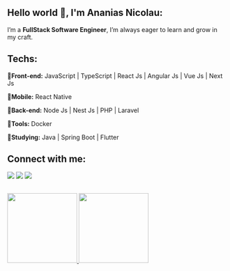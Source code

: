 ## Hello world :wave:, I'm Ananias Nicolau:

I’m a **FullStack Software Engineer**, I’m always eager to learn and grow in my craft.

## Techs:

**:pushpin:Front-end:** JavaScript | TypeScript | React Js | Angular Js | Vue Js | Next Js

**:pushpin:Mobile:** React Native

**:pushpin:Back-end:** Node Js | Nest Js | PHP | Laravel

**:pushpin:Tools:** Docker

**:mag_right:Studying:** Java | Spring Boot | Flutter
  
  
  ## Connect with me: 
<div>
  <a href="mailto:ananiasdias0@gmail.com" target="_blank"><img src="https://img.shields.io/badge/Gmail-D14836?style=for-the-badge&logo=gmail&logoColor=white" target="_blank"/></a>
  <a href="https://www.linkedin.com/in/naniasnic/" target="_blank"><img src="https://img.shields.io/badge/LinkedIn-0077B5?style=for-the-badge&logo=linkedin&logoColor=white" target="_blank"/></a>
  <a href="https://www.instagram.com/nanias.tsx/" target="_blank"><img src="https://img.shields.io/badge/-Instagram-%23E4405F?style=for-the-badge&logo=instagram&logoColor=white" target="_blank"></a>
</div>
  
  ##
<div>
  <a href="https://github.com/NaniasNic">
  <img height="160em" src="https://github-readme-stats.vercel.app/api?username=NicNias&show_icons=true&hide_border=true&count_private=true&theme=dark&icon_color=fad000"/>
  <img height="160em" src="https://github-readme-stats.vercel.app/api/top-langs/?username=NicNias&layout=compact&langs_count=7&theme=dark&hide_border=true"/>
</div>
